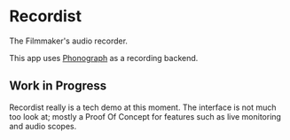 # Recordist
The Filmmaker's audio recorder.

This app uses
[Phonograph](https://github.com/ninovanhooff/Phonograph)
as a recording backend.

## Work in Progress
Recordist really is a tech demo at this moment. The interface is not
much too look at; mostly a Proof Of Concept for features such as live
monitoring and audio scopes.
